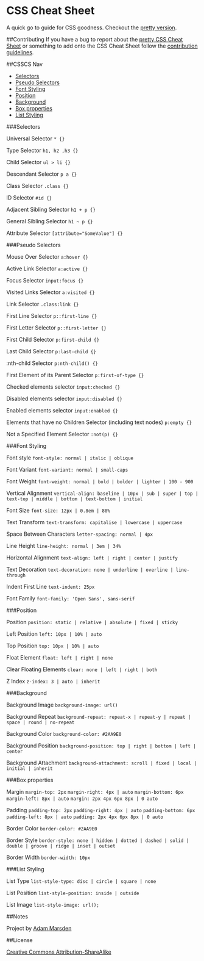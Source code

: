 # CSS Cheat Sheet
A quick go to guide for CSS goodness. Checkout the [pretty version](http://adam-marsden.co.uk/css-cheat-sheet).

##Contributing
If you have a bug to report about the [pretty CSS Cheat Sheet](http://adam-marsden.co.uk/css-cheat-sheet) or something to add onto the CSS Cheat Sheet follow the [contribution guidelines](https://github.com/AdamMarsden/css-cheat-sheet/blob/master/CONTRIBUTING.md).

##CSSCS Nav

  * [Selectors](https://github.com/AdamMarsden/css-cheat-sheet#selectors)
  * [Pseudo Selectors](https://github.com/AdamMarsden/css-cheat-sheet#pseudo-selectors)
  * [Font Styling](https://github.com/AdamMarsden/css-cheat-sheet#font-styling)
  * [Position](https://github.com/AdamMarsden/css-cheat-sheet#position)
  * [Background](https://github.com/AdamMarsden/css-cheat-sheet#background)
  * [Box properties](https://github.com/AdamMarsden/css-cheat-sheet#box-properties)
  * [List Styling](https://github.com/AdamMarsden/css-cheat-sheet#list-styling)


###Selectors

Universal Selector `* {}`

Type Selector `h1, h2 ,h3 {}`

Child Selector `ul > li {}`

Descendant Selector `p a {}`

Class Selector `.class {}`

ID Selector `#id {}`

Adjacent Sibling Selector `h1 + p {}`

General Sibling Selector `h1 ~ p {}`

Attribute Selector `[attribute="SomeValue"] {}`

###Pseudo Selectors

Mouse Over Selector `a:hover {}`

Active Link Selector `a:active {}`

Focus Selector `input:focus {}`

Visited Links Selector `a:visited {}`

Link Selector `.class:link {}`

First Line Selector `p::first-line {}`

First Letter Selector `p::first-letter {}`

First Child Selector `p:first-child {}`

Last Child Selector `p:last-child {}`

:nth-child Selector `p:nth-child() {}`

First Element of its Parent Selector `p:first-of-type {}`

Checked elements selector  `input:checked {}`

Disabled elements selector `input:disabled {}`

Enabled elements selector `input:enabled {}`

Elements that have no Children Selector (including text nodes) `p:empty {}`

Not a Specified Element Selector `:not(p) {}`

###Font Styling

Font style `font-style: normal | italic | oblique`

Font Variant `font-variant: normal | small-caps`

Font Weight `font-weight: normal | bold | bolder | lighter | 100 - 900`

Vertical Alignment `vertical-align: baseline | 10px | sub | super | top | text-top | middle | bottom | text-bottom | initial`

Font Size `font-size: 12px | 0.8em | 80%`

Text Transform `text-transform: capitalise | lowercase | uppercase`

Space Between Characters `letter-spacing: normal | 4px`

Line Height `line-height: normal | 3em | 34%`

Horizontal Alignment `text-align: left | right | center | justify`

Text Decoration `text-decoration: none | underline | overline | line-through`

Indent First Line `text-indent: 25px`

Font Family `font-family: 'Open Sans', sans-serif`

###Position

Position `position: static | relative | absolute | fixed | sticky`

Left Position `left: 10px | 10% | auto`

Top Position `top: 10px | 10% | auto`

Float Element `float: left | right | none`

Clear Floating Elements `clear: none | left | right | both`

Z Index `z-index: 3 | auto | inherit`

###Background

Background Image `background-image: url()`

Background Repeat `background-repeat: repeat-x | repeat-y | repeat | space | round | no-repeat`

Background Color `background-color: #2AA9E0`

Background Position `background-position: top | right | bottom | left | center`

Background Attachment `background-attachment: scroll | fixed | local | initial | inherit`

###Box properties

Margin `margin-top: 2px` `margin-right: 4px | auto` `margin-bottom: 6px`
`margin-left: 8px | auto` `margin: 2px 4px 6px 8px | 0 auto`

Padding `padding-top: 2px` `padding-right: 4px | auto` `padding-bottom: 6px`
`padding-left: 8px | auto` `padding: 2px 4px 6px 8px | 0 auto`

Border Color `border-color: #2AA9E0`

Border Style `border-style: none | hidden | dotted | dashed | solid | double | groove | ridge | inset | outset`

Border Width `border-width: 10px`

###List Styling

List Type `list-style-type: disc | circle | square | none`

List Position `list-style-position: inside | outside`

List Image `list-style-image: url();`

##Notes

Project by [Adam Marsden](https://twitter.com/AdamMarsdenUK)

##License

[Creative Commons Attribution-ShareAlike](https://creativecommons.org/licenses/by-sa/4.0/)

